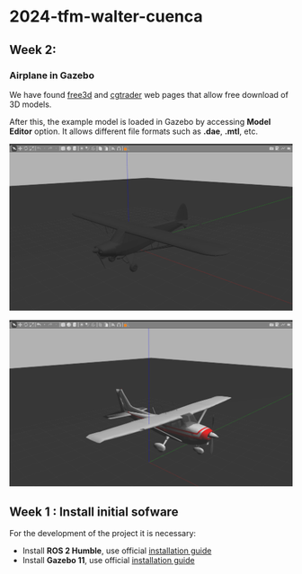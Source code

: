 # 2024-tfm-walter-cuenca

## Week 2:
###  Airplane in Gazebo
We have found [free3d](https://free3d.com/3d-models/airplane) and 
[cgtrader](https://www.cgtrader.com/es/gratis-3d-modelos/avion) web pages that allow free download of 3D models.

After this, the example model is loaded in Gazebo by accessing **Model Editor** option. 
It allows different file formats such as **.dae**, **.mtl**, etc.

![example model external repository](img_blog/gazebo/model_airplane_external.png)

![example model internal repository gazebo](img_blog/gazebo/model_airplane_internal.png)


## Week 1 :  Install initial sofware
For the development of the project it is necessary:
* Install **ROS 2 Humble**, use official [installation guide](https://docs.ros.org/en/humble/Installation/Ubuntu-Install-Debians.html
)
* Install **Gazebo 11**, use official [installation guide](https://classic.gazebosim.org/tutorials?tut=install_ubuntu
)
